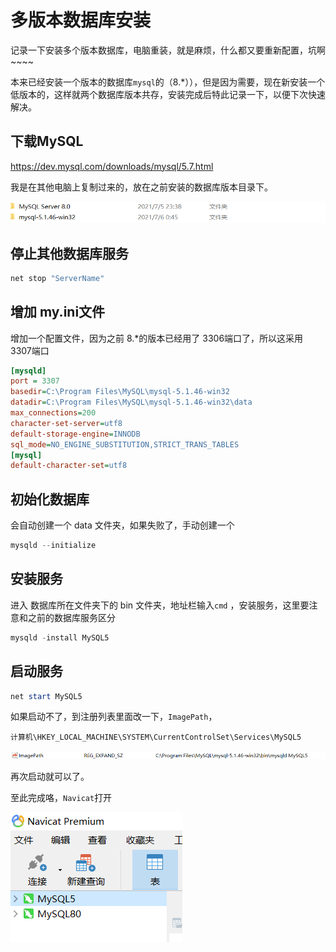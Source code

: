 # 多版本数据库安装

记录一下安装多个版本数据库，电脑重装，就是麻烦，什么都又要重新配置，坑啊~~~~

本来已经安装一个版本的数据库`mysql`的（8.*）），但是因为需要，现在新安装一个低版本的，这样就两个数据库版本共存，安装完成后特此记录一下，以便下次快速解决。

## 下载MySQL

https://dev.mysql.com/downloads/mysql/5.7.html

我是在其他电脑上复制过来的，放在之前安装的数据库版本目录下。

![image-20210706011530696](images/image-20210706011530696.png)

## 停止其他数据库服务

~~~powershell
net stop "ServerName"
~~~

## 增加 my.ini文件

增加一个配置文件，因为之前 8.*的版本已经用了 3306端口了，所以这采用 3307端口

~~~ini
[mysqld]
port = 3307
basedir=C:\Program Files\MySQL\mysql-5.1.46-win32
datadir=C:\Program Files\MySQL\mysql-5.1.46-win32\data
max_connections=200
character-set-server=utf8
default-storage-engine=INNODB
sql_mode=NO_ENGINE_SUBSTITUTION,STRICT_TRANS_TABLES
[mysql]
default-character-set=utf8
~~~

## 初始化数据库

会自动创建一个 data 文件夹，如果失败了，手动创建一个

~~~powershell
mysqld --initialize 
~~~

## 安装服务

进入 数据库所在文件夹下的  bin 文件夹，地址栏输入`cmd` ，安装服务，这里要注意和之前的数据库服务区分

~~~powershell
mysqld -install MySQL5
~~~

## 启动服务

~~~powershell
net start MySQL5
~~~

如果启动不了，到注册列表里面改一下，`ImagePath`，

`计算机\HKEY_LOCAL_MACHINE\SYSTEM\CurrentControlSet\Services\MySQL5`

![image-20210706012325587](images/image-20210706012325587.png)

再次启动就可以了。



至此完成咯，`Navicat`打开

![image-20210706012646906](images/image-20210706012646906.png)

